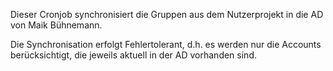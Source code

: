 Dieser Cronjob synchronisiert die Gruppen aus dem Nutzerprojekt in die AD von
Maik Bühnemann.

Die Synchronisation erfolgt Fehlertolerant, d.h. es werden nur die Accounts
berücksichtigt, die jeweils aktuell in der AD vorhanden sind.
